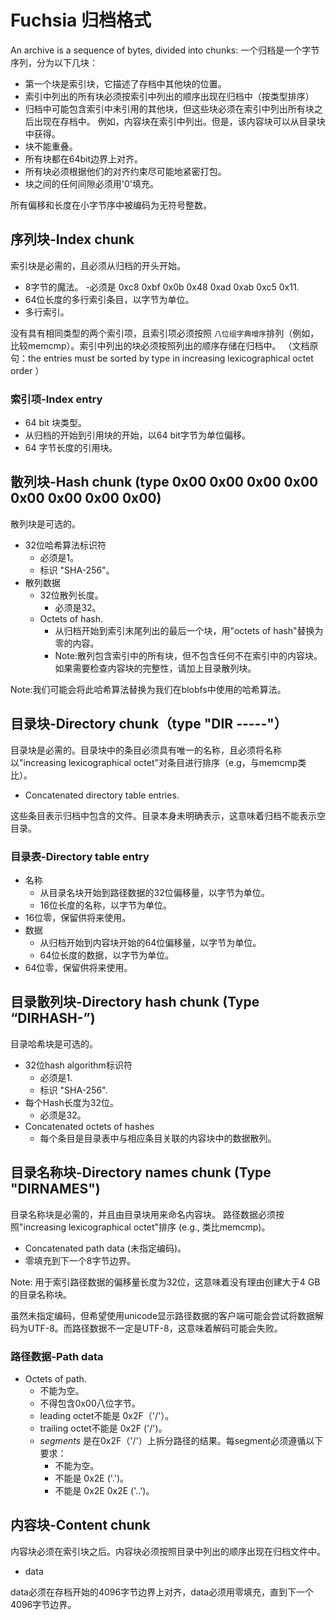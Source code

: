 # Fuchsia 归档格式

An archive is a sequence of bytes, divided into chunks:
一个归档是一个字节序列，分为以下几块：
 * 第一个块是索引块，它描述了存档中其他块的位置。
 * 索引中列出的所有块必须按索引中列出的顺序出现在归档中（按类型排序）
 * 归档中可能包含索引中未引用的其他块，但这些块必须在索引中列出所有块之后出现在存档中。
   例如，内容块在索引中列出。但是，该内容块可以从目录块中获得。
 * 块不能重叠。
 * 所有块都在64bit边界上对齐。
 * 所有块必须根据他们的对齐约束尽可能地紧密打包。
 * 块之间的任何间隙必须用'0'填充。

所有偏移和长度在小字节序中被编码为无符号整数。


## 序列块-Index chunk

索引块是必需的，且必须从归档的开头开始。

 * 8字节的魔法。
    -必须是 0xc8 0xbf 0x0b 0x48 0xad 0xab 0xc5 0x11.
 * 64位长度的多行索引条目，以字节为单位。
 * 多行索引。

没有具有相同类型的两个索引项，且索引项必须按照 `八位组字典增序`排列（例如，比较memcmp）。索引中列出的块必须按照列出的顺序存储在归档中。
（文档原句：the entries must be sorted by type in increasing lexicographical octet order ）



### 索引项-Index entry

 * 64 bit 块类型。
 * 从归档的开始到引用块的开始，以64 bit字节为单位偏移。
 * 64 字节长度的引用块。

## 散列块-Hash chunk (type 0x00 0x00 0x00 0x00 0x00 0x00 0x00 0x00)

散列块是可选的。

 * 32位哈希算法标识符
    - 必须是1。
    - 标识 "SHA-256"。
 * 散列数据
    - 32位散列长度。
      - 必须是32。
    - Octets of hash.
      - 从归档开始到索引末尾列出的最后一个块，用"octets of hash"替换为零的内容。
      - Note:散列包含索引中的所有块，但不包含任何不在索引中的内容块。如果需要检查内容块的完整性，请加上目录散列块。

Note:我们可能会将此哈希算法替换为我们在blobfs中使用的哈希算法。

## 目录块-Directory chunk（type "DIR -----"）

目录块是必需的。目录块中的条目必须具有唯一的名称，且必须将名称以"increasing lexicographical octet"对条目进行排序（e.g，与memcmp类比）。

 * Concatenated directory table entries.

这些条目表示归档中包含的文件。目录本身未明确表示，这意味着归档不能表示空目录。

### 目录表-Directory table entry

 * 名称
    - 从目录名块开始到路径数据的32位偏移量，以字节为单位。
    - 16位长度的名称，以字节为单位。
 * 16位零，保留供将来使用。
 * 数据
    - 从归档开始到内容块开始的64位偏移量，以字节为单位。
    - 64位长度的数据，以字节为单位。
 * 64位零，保留供将来使用。

## 目录散列块-Directory hash chunk (Type “DIRHASH-”)

目录哈希块是可选的。

 * 32位hash algorithm标识符
    - 必须是1.
    - 标识 "SHA-256".
 * 每个Hash长度为32位。
    - 必须是32。
 * Concatenated octets of hashes
    - 每个条目是目录表中与相应条目关联的内容块中的数据散列。

## 目录名称块-Directory names chunk (Type "DIRNAMES")

目录名称块是必需的，并且由目录块用来命名内容块。 路径数据必须按照"increasing lexicographical octet"排序 (e.g., 类比memcmp)。

 * Concatenated path data (未指定编码)。
 * 零填充到下一个8字节边界。

Note: 用于索引路径数据的偏移量长度为32位，这意味着没有理由创建大于4 GB的目录名称块。

虽然未指定编码，但希望使用unicode显示路径数据的客户端可能会尝试将数据解码为UTF-8。而路径数据不一定是UTF-8，这意味着解码可能会失败。

### 路径数据-Path data

 * Octets of path.
    - 不能为空。
    - 不得包含0x00八位字节。
    - leading octet不能是 0x2F（'/'）。
    - trailing octet不能是 0x2F ('/')。
    -  *segments* 是在0x2F（'/'）上拆分路径的结果。每segment必须遵循以下要求：
       - 不能为空。
       - 不能是 0x2E ('.')。
       - 不能是 0x2E 0x2E ('..')。

## 内容块-Content chunk

内容块必须在索引块之后。内容块必须按照目录中列出的顺序出现在归档文件中。

 * data

data必须在存档开始的4096字节边界上对齐，data必须用零填充，直到下一个4096字节边界。
